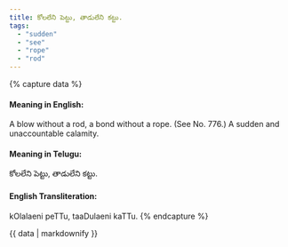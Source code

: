 ```yaml
---
title: కోలలేని పెట్టు, తాడులేని కట్టు.
tags:
  - "sudden"
  - "see"
  - "rope"
  - "rod"
---
```


{% capture data %}
#### Meaning in English:
A blow without a rod, a bond without a rope.
(See No. 776.)
A sudden and unaccountable calamity.

#### Meaning in Telugu:
కోలలేని పెట్టు, తాడులేని కట్టు.

#### English Transliteration:
kOlalaeni peTTu, taaDulaeni kaTTu.
{% endcapture %}

{{ data | markdownify }}

